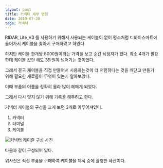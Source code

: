 ```yaml
---
layout: post
title: 커넥터 세부 명칭
date: 2019-07-30
tags: 커넥터
---
```


RIDAR_Lite_V3 를 사용하기 위해서 사용되는 케이블이 없어 평소처럼 디바이스마트에 들어가서 케이블을 찾아서 구매하려고 하였다. 


하지만 케이블 한개당 8000원이라는 가격을 보고 순간 뇌정지가 왔다. 최소 4개가 필요한대 케이블 값만 해도 3만원이 넘어가는 것이었다. 


그래서 결국 케이블을 직접 만들어서 사용하는것이 더 저렴하다는 것을 깨닫고 만들기 위해 필요한 재료들이 무엇이 있는지 알아보았다.


이때 부품의 이름을 정확히 몰라 많이 헤매게 되었다.


그래서 다시 잊지 않기 위해 기록을 해두려고 한다. 


커넥터 케이블의 구성을 크게 보면 3개로 이루어져있다. 


1. 커넥터
2. 터미널
3. 케이블



![커넥터 케이즐 구성 사진](https://user-images.githubusercontent.com/42561360/62504190-524a7e00-b832-11e9-83bb-c76c525f4a3f.PNG)



다음과 같이 구성되어 있다.


위사진은 직접 부품을 구매하여 케이블을 제작 중에 촬영한 사진이다. 





